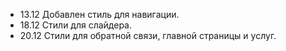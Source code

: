 - 13.12 Добавлен стиль для навигации.
- 18.12 Стили для слайдера.
- 20.12 Стили для обратной связи, главной страницы и услуг.
